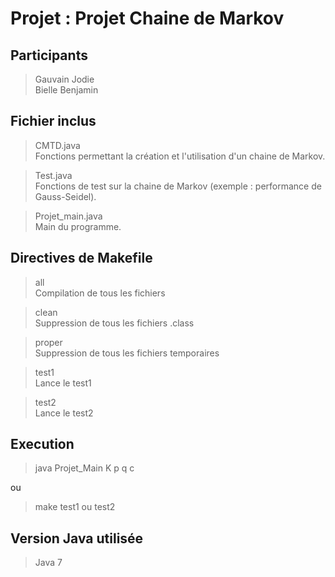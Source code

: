 Projet : Projet Chaine de Markov
================================

Participants
------------

> Gauvain Jodie    
> Bielle Benjamin    

Fichier inclus
--------------

> CMTD.java    
>    Fonctions permettant la création et l'utilisation d'un chaine de Markov.    

> Test.java    
>    Fonctions de test sur la chaine de Markov (exemple : performance de Gauss-Seidel).    

> Projet_main.java    
>    Main du programme.    

Directives de Makefile
----------------------

> all  
    Compilation de tous les fichiers   

> clean   
    Suppression de tous les fichiers .class        

> proper    
    Suppression de tous les fichiers temporaires    

> test1    
    Lance le test1    

> test2    
    Lance le test2    

Execution
---------

> java Projet_Main K p q c      

ou

> make test1 ou test2      

Version Java utilisée
---------------------

> Java 7    
